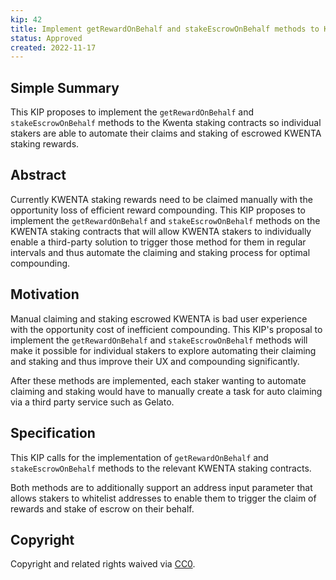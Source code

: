 ```yaml
---
kip: 42
title: Implement getRewardOnBehalf and stakeEscrowOnBehalf methods to KWENTA staking contracts
status: Approved
created: 2022-11-17
---
```


## Simple Summary

This KIP proposes to implement the `getRewardOnBehalf` and `stakeEscrowOnBehalf` methods to the Kwenta staking contracts so individual stakers are able to automate their claims and staking of escrowed KWENTA staking rewards.

## Abstract

Currently KWENTA staking rewards need to be claimed manually with the opportunity loss of efficient reward compounding. This KIP proposes to implement the `getRewardOnBehalf` and `stakeEscrowOnBehalf` methods on the KWENTA staking contracts that will allow KWENTA stakers to individually enable a third-party solution to trigger those method for them in regular intervals and thus automate the claiming and staking process for optimal compounding.

## Motivation

Manual claiming and staking escrowed KWENTA is bad user experience with the opportunity cost of inefficient compounding. This KIP's proposal to implement the `getRewardOnBehalf` and `stakeEscrowOnBehalf` methods will make it possible for individual stakers to explore automating their claiming and staking and thus improve their UX and compounding significantly.

After these methods are implemented, each staker wanting to automate claiming and staking would have to manually create a task for auto claiming via a third party service such as Gelato.

## Specification

This KIP calls for the implementation of `getRewardOnBehalf` and `stakeEscrowOnBehalf` methods to the relevant KWENTA staking contracts.

Both methods are to additionally support an address input parameter that allows stakers to whitelist addresses to enable them to trigger the claim of rewards and stake of escrow on their behalf.

## Copyright

Copyright and related rights waived via [CC0](https://creativecommons.org/publicdomain/zero/1.0/).
